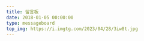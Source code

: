 ```yaml
---
title: 留言板
date: 2018-01-05 00:00:00
type: messageboard
top_img: https://i.imgtg.com/2023/04/28/3iw8t.jpg
---
```


